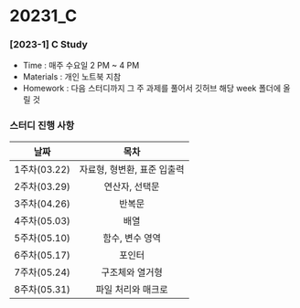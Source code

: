 # 20231_C
### [2023-1] C Study

- Time : 매주 수요일 2 PM ~ 4 PM
- Materials : 개인 노트북 지참
- Homework : 다음 스터디까지 그 주 과제를 풀어서 깃허브 해당 week 폴더에 올릴 것
### 스터디 진행 사항
|날짜|목차|
|:--:|:--:|
|1주차(03.22)|자료형, 형변환, 표준 입출력|
|2주차(03.29)|연산자, 선택문|
|3주차(04.26)|반복문|
|4주차(05.03)|배열|
|5주차(05.10)|함수, 변수 영역|
|6주차(05.17)|포인터|
|7주차(05.24)|구조체와 열거형|
|8주차(05.31)|파일 처리와 매크로|
